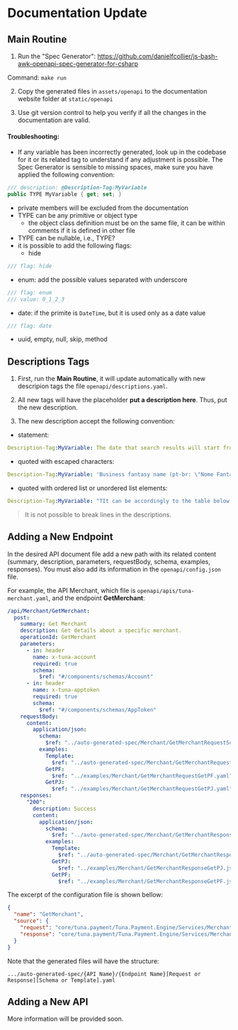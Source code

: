 # Documentation Update

## Main Routine

1. Run the "Spec Generator": https://github.com/danielfcollier/js-bash-awk-openapi-spec-generator-for-csharp

Command: `make run`

2. Copy the generated files in `assets/openapi` to the documentation website folder at `static/openapi`

3. Use git version control to help you verify if all the changes in the documentation are valid.

#### Troubleshooting:

- If any variable has been incorrectly generated, look up in the codebase for it or its related tag to understand if any adjustment is possible. The Spec Generator is sensible to missing spaces, make sure you have applied the following convention:

```csharp
/// description: @Description-Tag:MyVariable
public TYPE MyVariable { get; set; }
```

- private members will be excluded from the documentation
- TYPE can be any primitive or object type
  - the object class definition must be on the same file, it can be within comments if it is defined in other file
- TYPE can be nullable, i.e., TYPE?
- it is possible to add the following flags:
  - hide

```csharp
/// flag: hide
```

  - enum: add the possible values separated with underscore

```csharp
/// flag: enum
/// value: 0_1_2_3
```

  - date: if the primite is `DateTime`, but it is used only as a date value

```csharp
/// flag: date
```

  - uuid, empty, null, skip, method

## Descriptions Tags

1. First, run the **Main Routine**, it will update automatically with new descripion tags the file `openapi/descriptions.yaml`.

2. All new tags will have the placeholder **put a description here**. Thus, put the new description.

3. The new description accept the following convention:

- statement:

```yaml
Description-Tag:MyVariable: The date that search results will start from.
```

- quoted with escaped characters:

```yaml
Description-Tag:MyVariable: 'Business fantasy name (pt-br: \"Nome Fantasia\").'
```

- quoted with ordered list or unordered list elements:

```yaml
Description-Tag:MyVariable: "TIt can be accordingly to the table below: <ul><li>S: Split</li> <li>C:  Cartão</li> </ul>"
```

> It is not possible to break lines in the descriptions.

## Adding a New Endpoint

In the desired API document file add a new path with its related content (summary, description, parameters, requestBody, schema, examples, responses). You must also add its information in the `openapi/config.json` file.

For example, the API Merchant, which file is `openapi/apis/tuna-merchant.yaml`, and the endpoint **GetMerchant**:

```yaml
/api/Merchant/GetMerchant:
  post:
    summary: Get Merchant
    description: Get details about a specific merchant.
    operationId: GetMerchant
    parameters:
      - in: header
        name: x-tuna-account
        required: true
        schema:
          $ref: "#/components/schemas/Account"
      - in: header
        name: x-tuna-apptoken
        required: true
        schema:
          $ref: "#/components/schemas/AppToken"
    requestBody:
      content:
        application/json:
          schema:
            $ref: "../auto-generated-spec/Merchant/GetMerchantRequestSchema.yaml"
          examples:
            Template:
              $ref: "../auto-generated-spec/Merchant/GetMerchantRequestTemplate.yaml"
            GetPF:
              $ref: "../examples/Merchant/GetMerchantRequestGetPF.yaml"
            GetPJ:
              $ref: "../examples/Merchant/GetMerchantRequestGetPJ.yaml"
    responses:
      "200":
        description: Success
        content:
          application/json:
            schema:
              $ref: "../auto-generated-spec/Merchant/GetMerchantResponseSchema.yaml"
            examples:
              Template:
                $ref: "../auto-generated-spec/Merchant/GetMerchantResponseTemplate.yaml"
              GetPJ:
                $ref: "../examples/Merchant/GetMerchantResponseGetPJ.json"
              GetPF:
                $ref: "../examples/Merchant/GetMerchantResponseGetPF.json"
```

The excerpt of the configuration file is shown bellow:

```json
{
  "name": "GetMerchant",
  "source": {
    "request": "core/tuna.payment/Tuna.Payment.Engine/Services/Merchants/GetMerchant/GetMerchantRequest.cs",
    "response": "core/tuna.payment/Tuna.Payment.Engine/Services/Merchants/GetMerchant/GetMerchantResponse.cs"
  }
}
```

Note that the generated files will have the structure:

```
.../auto-generated-spec/{API Name}/{Endpoint Name}[Request or Response][Schema or Template].yaml
```

## Adding a New API

More information will be provided soon.
